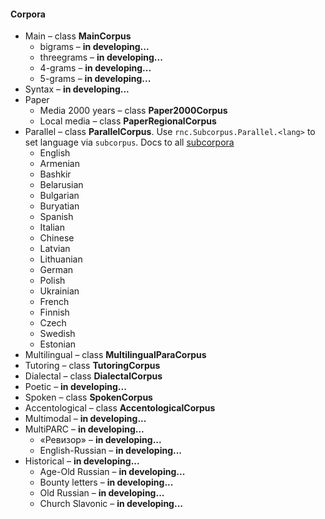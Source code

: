 #### Corpora
* Main – class **MainCorpus**
  * bigrams – **in developing...**
  * threegrams – **in developing...**
  * 4-grams – **in developing...**
  * 5-grams – **in developing...**
* Syntax – **in developing...**
* Paper
  * Media 2000 years – class **Paper2000Corpus**
  * Local media – class **PaperRegionalCorpus**
* Parallel – class **ParallelCorpus**. Use `rnc.Subcorpus.Parallel.<lang>` to set language via `subcorpus`. 
Docs to all [subcorpora](https://github.com/FaustGoethe/RNC/tree/master/docs/Lexgram%20search%20params/Parallel%20Corpus) 
  * English 
  * Armenian
  * Bashkir 
  * Belarusian 
  * Bulgarian
  * Buryatian
  * Spanish
  * Italian
  * Chinese
  * Latvian
  * Lithuanian
  * German
  * Polish
  * Ukrainian
  * French
  * Finnish
  * Czech
  * Swedish
  * Estonian 
* Multilingual – class **MultilingualParaCorpus**
* Tutoring – class **TutoringCorpus**
* Dialectal – class **DialectalCorpus** 
* Poetic – **in developing...**
* Spoken – class **SpokenCorpus**
* Accentological – class **AccentologicalCorpus**
* Multimodal – **in developing...**
* MultiPARC – **in developing...**
  * «Ревизор» – **in developing...**
  * English-Russian – **in developing...**
* Historical – **in developing...**
  * Age-Old Russian – **in developing...**
  * Bounty letters – **in developing...**
  * Old Russian – **in developing...**
  * Church Slavonic – **in developing...**